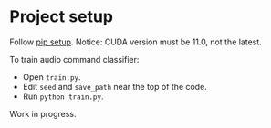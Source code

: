 # Project setup

Follow [pip setup](https://www.tensorflow.org/install/pip). Notice: CUDA version must be 11.0, not the latest.

To train audio command classifier:
* Open `train.py`.
* Edit `seed` and `save_path` near the top of the code.
* Run `python train.py`.

Work in progress.
